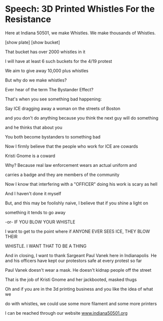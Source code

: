 # Speech: 3D Printed Whistles For the Resistance

Here at Indiana 50501, we make Whistles. We make thousands of Whistles. 

[show plate]
[show bucket]

That bucket has over 2000 whistles in it

I will have at least 6 such buckets for the 4/19 protest

We aim to give away 10,000 plus whistles

But why do we make whistles?

Ever hear of the term The Bystander Effect?

That's when you see something bad happening:

Say ICE dragging away a woman on the streets of Boston

and you don't do anything because you think the next guy will do something

and he thinks that about you

You both become bystanders to something bad 

Now I firmly believe that the people who work for ICE are cowards

Kristi Gnome is a coward

Why?  Because real law enforcement wears an actual uniform and

carries a badge and they are members of the community

Now I know that interfering with a "OFFICER" doing his work is scary as hell

And I haven't done it myself

But, and this may be foolishly naive, I believe that if you shine a light on 

something it tends to go away

-or- IF YOU BLOW YOUR WHISTLE

I want to get to the point where if ANYONE EVER SEES ICE, THEY BLOW THEIR

WHISTLE.  I WANT THAT TO BE A THING

And in closing, I want to thank Sargeant Paul Vanek here in Indianapolis
 He and his officers have kept our protestors safe at every protest so far

Paul Vanek doesn't wear a mask.  He doesn't kidnap people off the street

That is the job of Kristi Gnome and her jackbooted, masked thugs

Oh and if you are in the 3d printing business and you like the idea of what we 

do with whistles, we could use some more filament and some more printers

I can be reached through our website www.indiana50501.org 




